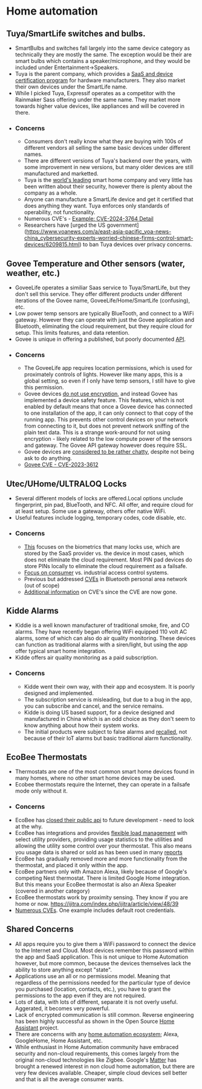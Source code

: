 # Home automation

## Tuya/SmartLife switches and bulbs.  
- SmartBulbs and switches fall largely into the same device category as technically they are mostly the same.  The exception would be their are smart bulbs which contains a speaker/microphone, and they would be included under Entertainment->Speakers.  
- Tuya is the parent company, which provides a  [SaaS and device certification program](https://www.tuya.com/platform/vas/works-with) for hardware manufacturers.  They also market their own devices under the SmartLife name.  
- While I picked Tuya, Expressif operates as a competitor with the Rainmaker Sass offering under the same name.  They market more towards higher value devices, like appliances and will be covered in there.
- ### Concerns
   - Consumers don't really know what they are buying with 100s of different vendors all selling the same basic devices under different names.
   - There are different versions of Tuya's backend over the years, with some improvement in new versions, but many older devices are still manufactured and marketted.
   - Tuya is the [world's leading](https://www.atlantis-press.com/proceedings/icssed-22/125973899) smart home company and very little has been written about their security, however there is plenty about the company as a whole.
   - Anyone can manufacture a SmartLife device and get it certified that does anything they want.  Tuya enforces only standards of operability, not functionality.
   - Numerous CVE's - [Example: CVE-2024-3764 Detail](https://nvd.nist.gov/vuln/detail/CVE-2024-3764)
   - Researchers have [urged the US government] (https://www.voanews.com/a/east-asia-pacific_voa-news-china_cybersecurity-experts-worried-chinese-firms-control-smart-devices/6209815.html) to ban Tuya devices over privacy concerns.

## Govee Temperature and Other sensors (water, weather, etc.)
- GoveeLife operates a similiar Saas service to Tuya/SmartLife, but they don't sell this service.  They offer different products under different iterations of the Govee name, GoveeLife/Home/SmartLife (confusing), etc.  
- Low power temp sensors are typically BlueTooth, and connect to a WiFi gateway.  However they can operate with just the Govee application and Bluetooth, eliminating the cloud requirement, but they require cloud for setup.  This limits features, and data retention.
- Govee is unique in offering a published, but poorly documented [API](https://developer.govee.com/docs/getting-started).
- ### Concerns  
  - The GoveeLife app requires location permissions, which is used for proximately controls of lights.  However like many apps, this is a global setting, so even if I only have temp sensors, I still have to give this permission.
  - Govee devices [do not use encryption](https://community.home-assistant.io/t/security-concerns-with-govee-devices-seeking-solutions-and-alternatives-h5072-h5075/683314/2), and instead Govee has implemented a device safety feature.  This features, which is not enabled by default means that once a Govee device has connected to one installation of the app, it can only connect to that copy of the running app.  This prevents other control devices on your network from connecting to it, but does not prevent network sniffing of the plain text data.  This is a strange work-around for not using encryption - likely related to the low compute power of the sensors and gateway.  The Govee API gateway however does require SSL.
  - Govee devices are [considered to be rather chatty](https://hal.science/hal-04936304/), despite not being ask to do anything.  
   - [Govee CVE - CVE-2023-3612](https://nvd.nist.gov/vuln/detail/CVE-2023-3612)

## Utec/UHome/ULTRALOQ Locks
- Several different models of locks are offered.Local options unclude fingerprint, pin pad, BlueTooth, and NFC.  All offer, and require cloud for at least setup.  Some use a gateway, others offer native WiFi.
- Useful features include logging, temporary codes, code disable, etc.
- ### Concerns  
  - [This](https://ieeexplore.ieee.org/abstract/document/9537052) focuses on the biometrics that many locks use, which are stored by the SaaS provider vs. the device in most cases, which does not eliminate the cloud requirement.  Most PIN pad devices do store PINs locally to eliminate the cloud requirement as a failsafe.
  - [Focus on consumer](https://dl.acm.org/doi/abs/10.1145/2897845.2897886)  vs. industrial access control systems.
  - Previous but addressed [CVEs](https://app.opencve.io/cve/?vendor=u-tec&product=ultraloq_ul3_bt) in Bluetooth personal area network (out of scope)
  - [Additional information](https://threatpost.com/smart-lock-turns-out-to-be-not-so-smart-or-secure/146091/) on CVE's since the CVE are now gone.

## Kidde Alarms  
- Kiddie is a well known manufacturer of traditional smoke, fire, and CO alarms.  They have recently began offering WiFi equipped 110 volt AC alarms, some of which can also do air quality monitoring.  These devices can function as traditional alarms with a siren/light, but using the app offer typical smart home integration.
- Kidde offers air quality monitoring as a paid subscription.  
- ### Concerns  
  - Kidde went their own way, with their app and ecosystem.  It is poorly designed and implemented. 
  - The subscription service is misleading, but due to a bug in the app, you can subscribe and cancel, and the service remains.
  - Kidde is doing US based support, for a device designed and manufactured in China which is an odd choice as they don't seem to know anything about how their system works.
  - The initial products were subject to false alarms and [recalled](https://www.kidde.com/home-safety/en/us/support/product-alerts/recall-kidde-trusense/), not because of their IoT alarms but basic traditional alarm functionality.

## EcoBee Thermostats  
- Thermostats are one of the most common smart home devices found in many homes, where no other smart home devices may be used.
- Ecobee thermostats require the Internet, they can operate in a failsafe mode only without it. 
- ### Concerns  
- EcoBee has [closed their public api](https://www.ecobee.com/en-us/developers/) to future development - need to look at the why.
- EcoBee has integrations and provides [flexible load management](https://www.ecobee.com/en-us/utilities/) with select utility providers, providing usage statistics to the utilities and allowing the utility some control over your thermostat.  This also means you usage data is shared or sold as has been used in many [reports](https://www.sciencedirect.com/science/article/abs/pii/S0360132323006558)
- EcoBee has gradually removed more and more functionality from the thermostat, and placed it only within the app.
- EcoBee partners only with Amazon Alexa, likely because of Google's competing Nest thermostat.  There is limited Google Home integration.  But this means your EcoBee thermostat is also an Alexa Speaker (covered in another category)
 - EcoBee thermostats work by proximity sensing.  They know if you are home or now.
 https://ijitra.com/index.php/ijitra/article/view/48/39
 - [Numerous CVEs](https://app.opencve.io/cve/?vendor=ecobee).  One example includes default root credentials.


## Shared Concerns  
- All apps require you to give them a WiFi password to connect the device to the Internet and Cloud.  Most devices remember this password within the app and SaaS application.  This is not unique to Home Automation however, but more common, because the devices themselves lack the ability to store anything except "state".
- Applications use an all or no permissions model.  Meaning that regardless of the permissions needed for the particular type of device you purchased (location, contacts, etc.), you have to grant the permissions to the app even if they are not required.  
- Lots of data, with lots of different, separate it is not overly useful.  Aggerated, it becomes very powerful.
- Lack of encrypted communication is still common.  Reverse engineering has been highly successful as shown in the Open Source [Home Assistant](https://www.home-assistant.io/) project. 
- There are concerns with any [home automation ecosystem](https://www.journals.gaftim.com/index.php/ijcim/article/view/34/22); Alexa, GoogleHome, Home Assistant, etc.
- While enthusiast in  Home Automation community have embraced security and non-cloud requirements, this comes largely from the original non-cloud technologies like Zigbee.  Google's [Matter](https://jasondeegan.com/this-google-home-update-is-poised-to-revolutionize-home-automation/) has brought a renewed interest in non cloud home automation, but there are very few devices available.  Cheaper, simple cloud devices sell better and that is all the average consumer wants. 
